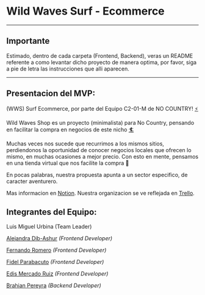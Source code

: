 # Wild Waves Surf - Ecommerce
_______________________________

## Importante

Estimado, dentro de cada carpeta (Frontend, Backend), veras un README referente a como levantar dicho proyecto de manera optima, por favor, siga a pie de letra las instrucciones que alli aparecen.

_______________________________
## Presentacion del MVP: 

(WWS) Surf Ecommerce, por parte del Equipo C2-01-M de NO COUNTRY! [⚡](https://emojis.wiki/es/rayo/) 

Wild Waves Shop es un proyecto (minimalista) para No Country, pensando en facilitar la compra en negocios de este nicho [🏄](https://emojipedia.org/person-surfing/)

Muchas veces nos sucede que recurrimos a los mismos sitios, perdiendonos la oportunidad de conocer negocios locales que ofrecen lo mismo, en muchas ocasiones a mejor precio. Con esto en mente, pensamos en una tienda virtual que nos facilite la compra 🥳

En pocas palabras, nuestra propuesta apunta a un sector especifico, de caracter aventurero.

Mas informacion en [Notion](https://www.notion.so/Wild-Waves-Shop-5c789548286c4e72a2843fd8301a6928).
Nuestra organizacion se ve reflejada en [Trello](https://trello.com/b/2ikhLP8K/no-country).

## Integrantes del Equipo:

Luis Miguel Urbina (Team Leader) 

[Alejandra Dib-Ashur](https://www.linkedin.com/in/alejandra-dib-ashur/) *(Frontend Developer)* 

[Fernando Romero](https://www.linkedin.com/in/fernando-romero-1bb3a0198/) *(Frontend Developer)*

[Fidel Parabacuto](http://linkedin.com/in/fidel-parabacuto) *(Frontend Developer)*

[Edis Mercado Ruiz](https://www.linkedin.com/in/edismr) *(Frontend Developer)*

[Brahian Pereyra](https://www.linkedin.com/in/brahianpdev/) *(Backend Developer)*